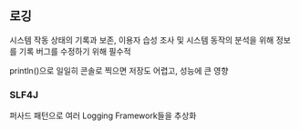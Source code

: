## 로깅
시스템 작동 상태의 기록과 보존, 이용자 습성 조사 및 시스템 동작의 분석을 위해 정보를 기록
버그를 수정하기 위해 필수적

println()으로 일일히 콘솔로 찍으면 저장도 어렵고, 성능에 큰 영향
### SLF4J
퍼사드 패턴으로 여러 Logging Framework들을 추상화

